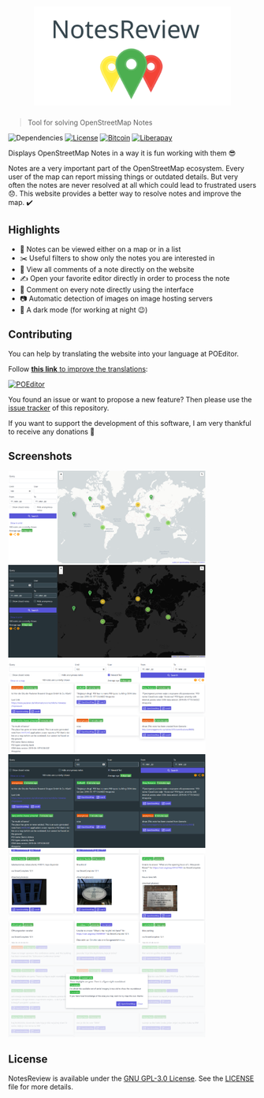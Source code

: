 <h1 align="center">
	<img width="400" src="assets/logo.svg" alt="NotesReview">
</h1>

> Tool for solving OpenStreetMap Notes

![Dependencies](https://img.shields.io/david/ENT8R/NotesReview.svg?style=flat-square&logo=npm) [![License](https://img.shields.io/github/license/ENT8R/NotesReview.svg?style=flat-square&logo=gnu)](https://opensource.org/licenses/GPL-3.0) [![Bitcoin](https://img.shields.io/badge/donate-bitcoin-yellowgreen.svg?style=flat-square&logo=bitcoin)](https://en.cryptobadges.io/donate/12CHEKmaPFcD7Mwqycndz3QSHK7cD11g7U) [![Liberapay](https://img.shields.io/badge/donate-liberapay-yellow.svg?style=flat-square&logo=liberapay)](https://liberapay.com/ENT8R)

Displays OpenStreetMap Notes in a way it is fun working with them 😎

Notes are a very important part of the OpenStreetMap ecosystem. Every user of the map can report missing things or outdated details. But very often the notes are never resolved at all which could lead to frustrated users 😞. This website provides a better way to resolve notes and improve the map. ✔️

## Highlights

- 📍 Notes can be viewed either on a map or in a list
- ✂️ Useful filters to show only the notes you are interested in
- 💬 View all comments of a note directly on the website
- ✍️ Open your favorite editor directly in order to process the note
- 💬 Comment on every note directly using the interface
- 📷 Automatic detection of images on image hosting servers
- 🔦 A dark mode (for working at night 😉)

## Contributing

You can help by translating the website into your language at POEditor.

Follow [**this link** to improve the translations](https://poeditor.com/join/project/oVilUChBdf):

[![POEditor](https://poeditor.com/public/images/logo_small.png)](https://poeditor.com/join/project/oVilUChBdf)

You found an issue or want to propose a new feature? Then please use the [issue tracker](https://github.com/ENT8R/NotesReview/issues/) of this repository.

If you want to support the development of this software, I am very thankful to receive any donations 🤗

## Screenshots

<img src="assets/screenshots/light/map.png" width="400px"> <img src="assets/screenshots/dark/map.png" width="400px">
<img src="assets/screenshots/light/list.png" width="400px"> <img src="assets/screenshots/dark/list.png" width="400px">
<img src="assets/screenshots/light/images.png" width="400px"> <img src="assets/screenshots/light/comments.png" width="400px">

## License

NotesReview is available under the [GNU GPL-3.0 License](https://opensource.org/licenses/GPL-3.0).
See the [LICENSE](LICENSE) file for more details.
